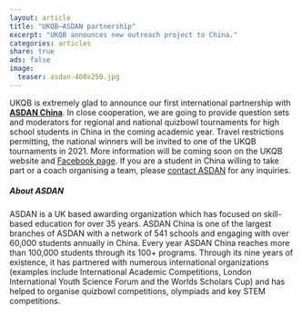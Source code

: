 ```yaml
---
layout: article
title: "UKQB–ASDAN partnership"
excerpt: "UKQB announces new outreach project to China."
categories: articles
share: true
ads: false
image:
  teaser: asdan-400x250.jpg
---
```


UKQB is extremely glad to announce our first international partnership with [**ASDAN China**](http://www.seedasdan.org/en/). In close cooperation, we are going to provide question sets and moderators for regional and national quizbowl tournaments for high school students in China in the coming academic year. Travel restrictions permitting, the national winners will be invited to one of the UKQB tournaments in 2021. More information will be coming soon on the UKQB website and [Facebook page](https://www.facebook.com/quizbowluk/). If you are a student in China willing to take part or a coach organising a team, please [contact ASDAN](mailto:info@seedasdan.org) for any inquiries.

##### About ASDAN
ASDAN is a UK based awarding organization which has focused on skill-based education for over 35 years. ASDAN China is one of the largest branches of ASDAN with a network of 541 schools and engaging with over 60,000 students annually in China. Every year ASDAN China reaches more than 100,000 students through its 100+ programs. Through its nine years of existence, it has partnered with numerous international organizations (examples include International Academic Competitions, London International Youth Science Forum and the Worlds Scholars Cup) and has helped to organise quizbowl competitions, olympiads and key STEM competitions.
